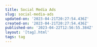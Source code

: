 ```yaml
---
title: Social Media Ads
slug: social-media-ads
updated-on: '2023-04-21T20:27:54.436Z'
created-on: '2023-04-21T20:27:54.436Z'
published-on: '2023-04-22T12:56:55.384Z'
layout: '[tag].html'
tags: tag
---
```



